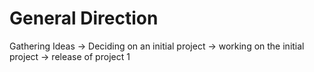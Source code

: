# General Direction

Gathering Ideas -> Deciding on an initial project -> working on the initial project -> release of project 1
